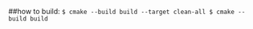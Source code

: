 ##how to build:
    ```
    $ cmake --build build --target clean-all
    $ cmake --build build
    ```